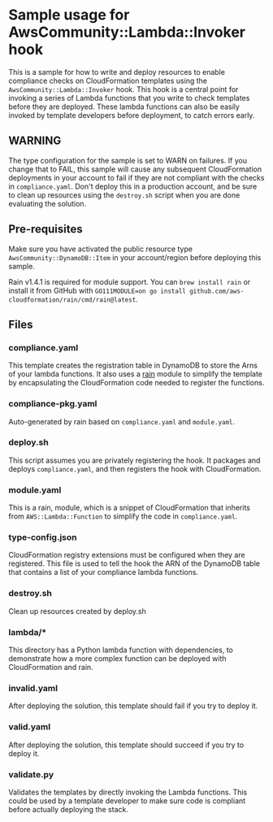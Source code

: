 # Sample usage for AwsCommunity::Lambda::Invoker hook

This is a sample for how to write and deploy resources to enable compliance 
checks on CloudFormation templates using the `AwsCommunity::Lambda::Invoker` hook.
This hook is a central point for invoking a series of Lambda functions that you 
write to check templates before they are deployed. These lambda functions can 
also be easily invoked by template developers before deployment, to catch errors
early.

## WARNING

The type configuration for the sample is set to WARN on failures. If you change 
that to FAIL, this sample will cause any subsequent CloudFormation deployments in 
your account to fail if they are not compliant with the checks in `compliance.yaml`.
Don't deploy this in a production account, and be sure to clean up resources 
using the `destroy.sh` script when you are done evaluating the solution.

## Pre-requisites

Make sure you have activated the public resource type `AwsCommunity::DynamoDB::Item` 
in your account/region before deploying this sample.

Rain v1.4.1 is required for module support. You can `brew install rain` or install it from GitHub with `GO111MODULE=on go install github.com/aws-cloudformation/rain/cmd/rain@latest`.

## Files

### compliance.yaml

This template creates the registration table in DynamoDB to store the Arns of
your lambda functions. It also uses a
[rain](https://github.com/aws-cloudformation/rain) module to simplify the
template by encapsulating the CloudFormation code needed to register the
functions.

### compliance-pkg.yaml

Auto-generated by rain based on `compliance.yaml` and `module.yaml`.

### deploy.sh

This script assumes you are privately registering the hook. It packages and deploys 
`compliance.yaml`, and then registers the hook with CloudFormation.

### module.yaml

This is a rain, module, which is a snippet of CloudFormation that inherits from 
`AWS::Lambda::Function` to simplify the code in `compliance.yaml`.

### type-config.json

CloudFormation registry extensions must be configured when they are registered. This 
file is used to tell the hook the ARN of the DynamoDB table that contains a list of
your compliance lambda functions.

### destroy.sh

Clean up resources created by deploy.sh

### lambda/*

This directory has a Python lambda function with dependencies, to demonstrate how 
a more complex function can be deployed with CloudFormation and rain.

### invalid.yaml

After deploying the solution, this template should fail if you try to deploy it.

### valid.yaml

After deploying the solution, this template should succeed if you try to deploy it.

### validate.py

Validates the templates by directly invoking the Lambda functions. This could be 
used by a template developer to make sure code is compliant before actually 
deploying the stack.


